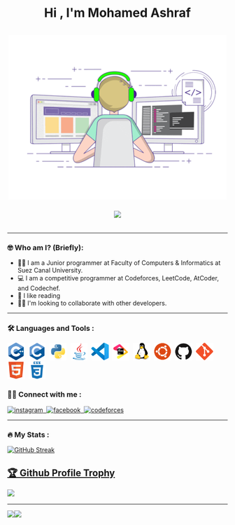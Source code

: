 <h1 align="center"> Hi , I'm Mohamed Ashraf<br><br> <img src="image/Hi.gif" width="500px"/></h1>

  
  <div id="header" align="center">
    <img src="hey.gif"/>
  </div>
  
  <div align="center">
    <img src="https://komarev.com/ghpvc/?username=your-github-Mohamed-Aahraf-lt&style=flat-square&color=blue" alt=""/>
  </div>
  
  ---
  
  ### :nerd_face: Who am I? (Briefly):
  - :man_technologist:  I am a Junior programmer  at Faculty of Computers & Informatics at Suez Canal University.
  - :computer:  I am a competitive programmer at Codeforces, LeetCode, AtCoder, and Codechef.
  - :closed_book:  I like reading
  - :dancing_men:  I'm looking to collaborate with other developers.
  
  
  ---
  
  ### :hammer_and_wrench: Languages and Tools :
  <div>
    <img src="https://github.com/devicons/devicon/blob/master/icons/cplusplus/cplusplus-original.svg" title="Cplusplus" alt="Cplusplus" width="40" height="40"/>&nbsp;
    <img src="https://github.com/devicons/devicon/blob/master/icons/c/c-original.svg" title="C" alt="C" width="40" height="40"/>&nbsp;
    <img src="https://github.com/devicons/devicon/blob/master/icons/python/python-original.svg" title="Python" alt="Python" width="40" height="40"/>&nbsp;
    <img src="https://github.com/devicons/devicon/blob/master/icons/java/java-original.svg" title="Java" alt="Java" width="40" height="40"/>&nbsp;
    <img src="https://github.com/devicons/devicon/blob/master/icons/vscode/vscode-original.svg" title="vscode" alt="vscode" width="40" height="40"/>&nbsp;
    <img src="https://github.com/devicons/devicon/blob/master/icons/jetbrains/jetbrains-original.svg" title="Jetbrains" alt="jetbrains" width="40" height="40"/>&nbsp;
    <img src="https://github.com/devicons/devicon/blob/master/icons/linux/linux-original.svg" title="Linux" alt="Linux" width="40" height="40"/>&nbsp;
    <img src="https://github.com/devicons/devicon/blob/master/icons/ubuntu/ubuntu-plain.svg" title="Ubuntu" **alt="Ubuntu" width="40" height="40"/>&nbsp;
    <img src="https://github.com/devicons/devicon/blob/master/icons/github/github-original.svg" title="GitHub"  alt="GitHub" width="40" height="40"/>&nbsp;
    <img src="https://github.com/devicons/devicon/blob/master/icons/git/git-original.svg" title="Git" alt="Git" width="40" height="40"/>&nbsp;
    <img src="https://github.com/devicons/devicon/blob/master/icons/html5/html5-original.svg" title="HTML5" alt="HTML" width="40" height="40"/>&nbsp;
    <img src="https://github.com/devicons/devicon/blob/master/icons/css3/css3-plain-wordmark.svg"  title="CSS3" alt="CSS" width="40" height="40"/>
  </div>
  
  ### :lotus_position_man: Connect with me :
  <div id="connect">
    <a href="https://www.instagram.com/mo_ashraaf22/">
      <img src="https://github.com/simple-icons/simple-icons/blob/develop/icons/instagram.svg" alt="instagram" width="50" height="50"/>&nbsp;
    </a>
    <a href="https://www.facebook.com/mohamed2001m">
      <img src="https://github.com/simple-icons/simple-icons/blob/develop/icons/facebook.svg" alt="facebook" width="50" height="50"/>&nbsp;
    </a>
    <a href="https://codeforces.com/profile/Mo-AShraaf">
      <img src="https://github.com/simple-icons/simple-icons/blob/develop/icons/codeforces.svg" alt="codeforces" width="50" height="50"/>
    </a>
  </div>
  
  ---
  
  ### :fire: My Stats :
  [![GitHub Streak](http://github-readme-streak-stats.herokuapp.com?user=Mohamed-Ashraf-2210&theme=dark&hide_border=true)](https://git.io/streak-stats)
  
<a href="https://github.com/ryo-ma/github-profile-trophy"><h2>🏆 Github Profile Trophy</h2></a>
<a href="https://github.com/ryo-ma/github-profile-trophy">
  <img width=800 src="https://github-profile-trophy.vercel.app/?username=Mohamed-Ashraf-2210&column=8&theme=gruvbox&no-frame=true"/>
</a>

---

<div>
  <img height="170" align="left" src="https://github-readme-stats.vercel.app/api?username=Mohamed-Ashraf-2210&count_private=true&include_all_commits=true" />
  <img src="https://github-readme-stats.vercel.app/api/top-langs/?username=Mohamed-Ashraf-2210&layout=compact" />
</div>
